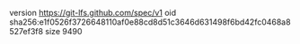 version https://git-lfs.github.com/spec/v1
oid sha256:e1f0526f3726648110af0e88cd8d51c3646d631498f6bd42fc0468a8527ef3f8
size 9490
